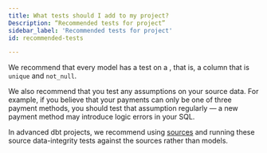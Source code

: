 ```yaml
---
title: What tests should I add to my project?
Description: “Recommended tests for project”
sidebar_label: 'Recommended tests for project'
id: recommended-tests

---
```

We recommend that every model has a test on a <Term id="primary-key" />, that is, a column that is `unique` and `not_null`.

We also recommend that you test any assumptions on your source data. For example, if you believe that your payments can only be one of three payment methods, you should test that assumption regularly — a new payment method may introduce logic errors in your SQL.

In advanced dbt projects, we recommend using [sources](using-sources) and running these source data-integrity tests against the sources rather than models.
